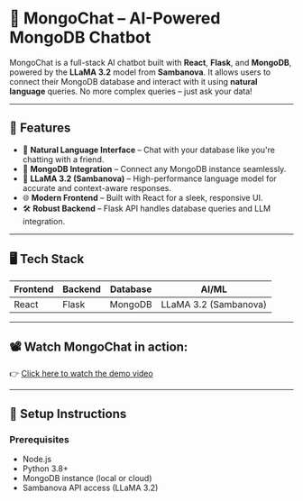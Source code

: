 # 🧠 MongoChat – AI-Powered MongoDB Chatbot

MongoChat is a full-stack AI chatbot built with **React**, **Flask**, and **MongoDB**, powered by the **LLaMA 3.2** model from **Sambanova**. It allows users to connect their MongoDB database and interact with it using **natural language** queries. No more complex queries – just ask your data!

---

## 🚀 Features

- 🧩 **Natural Language Interface** – Chat with your database like you're chatting with a friend.
- 🔌 **MongoDB Integration** – Connect any MongoDB instance seamlessly.
- 🧠 **LLaMA 3.2 (Sambanova)** – High-performance language model for accurate and context-aware responses.
- 🌐 **Modern Frontend** – Built with React for a sleek, responsive UI.
- 🛠️ **Robust Backend** – Flask API handles database queries and LLM integration.

---

## 🖥️ Tech Stack

| Frontend | Backend | Database | AI/ML |
|----------|---------|----------|-------|
| React    | Flask   | MongoDB  | LLaMA 3.2 (Sambanova) |

---

## 📽 Watch MongoChat in action:

👉 [Click here to watch the demo video]([https://drive.google.com/file/d/1GgoN224DRq37ljKpkCkU8iH3hAtk7s49/view?usp=sharing])

---

## 🔧 Setup Instructions

### Prerequisites

- Node.js
- Python 3.8+
- MongoDB instance (local or cloud)
- Sambanova API access (LLaMA 3.2)
